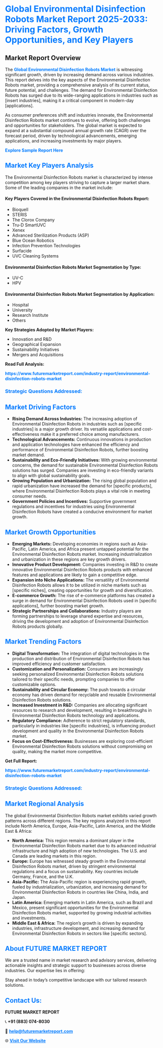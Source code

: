 <h1 style="color: #007BFF;">Global Environmental Disinfection Robots Market Report 2025-2033: Driving Factors, Growth Opportunities, and Key Players</h1>

<section id="overview">
<h2>Market Report Overview</h2>
<p>The <a href="https://www.futuremarketreport.com/industry-report/environmental-disinfection-robots-market" style="color: #007BFF; text-decoration: none;"><strong>Global Environmental Disinfection Robots Market</strong></a> is witnessing significant growth, driven by increasing demand across various industries. This report delves into the key aspects of the Environmental Disinfection Robots market, providing a comprehensive analysis of its current status, future potential, and challenges. The demand for Environmental Disinfection Robots has surged due to its wide-ranging applications in industries such as [insert industries], making it a critical component in modern-day [applications].</p>
<p>As consumer preferences shift and industries innovate, the Environmental Disinfection Robots market continues to evolve, offering both challenges and opportunities for stakeholders. The global market is expected to expand at a substantial compound annual growth rate (CAGR) over the forecast period, driven by technological advancements, emerging applications, and increasing investments by major players.</p>
</section>

<section id="overview">
<p><a href="https://www.futuremarketreport.com/request-sample/reportId=51302" style="color: #007BFF; text-decoration: none;"><strong>Explore Sample Report Here</strong></a></p>
</section>

<section id="key-players">
<h2 style="color: #007BFF;">Market Key Players Analysis</h2>
<p>The Environmental Disinfection Robots market is characterized by intense competition among key players striving to capture a larger market share. Some of the leading companies in the market include:</p>
<h4>Key Players Covered in the Environmental Disinfection Robots Report:</h4>
<ul><li>Bioquell</li><li>STERIS</li><li>The Clorox Company</li><li>Tru-D SmartUVC</li><li>Xenex</li><li>Advanced Sterilization Products (ASP)</li><li>Blue Ocean Robotics</li><li>Infection Prevention Technologies</li><li>Surfacide</li><li>UVC Cleaning Systems</li></ul>
<h4>Environmental Disinfection Robots Market Segmentation by Type:</h4>
<ul><li>UV-C</li><li>HPV</li></ul>

<h4>Environmental Disinfection Robots Market Segmentation by Application:</h4>
<ul><li>Hospital</li><li>University</li><li>Research Institute</li><li>Others</li></ul>
<p><strong>Key Strategies Adopted by Market Players:</strong></p>
<ul>
<li>Innovation and R&D</li>
<li>Geographical Expansion</li>
<li>Sustainability Initiatives</li>
<li>Mergers and Acquisitions</li>
</ul>
</section>

<section>
<p><strong>Read Full Analysis: </strong></p><a href="https://www.futuremarketreport.com/industry-report/environmental-disinfection-robots-market" style="color: #007BFF; text-decoration: none;"><strong>https://www.futuremarketreport.com/industry-report/environmental-disinfection-robots-market</strong></a>
<h3 style="color: #007BFF;">Strategic Questions Addressed:</h3>
</section>

<section id="driving-factors">
<h2 style="color: #007BFF;">Market Driving Factors</h2>
<ul>
<li><strong>Rising Demand Across Industries:</strong> The increasing adoption of Environmental Disinfection Robots in industries such as [specific industries] is a major growth driver. Its versatile applications and cost-effectiveness make it a preferred choice among manufacturers.</li>
<li><strong>Technological Advancements:</strong> Continuous innovations in production and application technologies have enhanced the efficiency and performance of Environmental Disinfection Robots, further boosting market demand.</li>
<li><strong>Sustainability and Eco-Friendly Initiatives:</strong> With growing environmental concerns, the demand for sustainable Environmental Disinfection Robots solutions has surged. Companies are investing in eco-friendly variants to align with global sustainability goals.</li>
<li><strong>Growing Population and Urbanization:</strong> The rising global population and rapid urbanization have increased the demand for [specific products], where Environmental Disinfection Robots plays a vital role in meeting consumer needs.</li>
<li><strong>Government Policies and Incentives:</strong> Supportive government regulations and incentives for industries using Environmental Disinfection Robots have created a conducive environment for market growth.</li>
</ul>
</section>

<section id="growth-opportunities">
<h2 style="color: #007BFF;">Market Growth Opportunities</h2>
<ul>
<li><strong>Emerging Markets:</strong> Developing economies in regions such as Asia-Pacific, Latin America, and Africa present untapped potential for the Environmental Disinfection Robots market. Increasing industrialization and urbanization in these regions are key growth drivers.</li>
<li><strong>Innovative Product Development:</strong> Companies investing in R&D to create innovative Environmental Disinfection Robots products with enhanced features and applications are likely to gain a competitive edge.</li>
<li><strong>Expansion into Niche Applications:</strong> The versatility of Environmental Disinfection Robots allows it to be utilized in niche markets such as [specific niches], creating opportunities for growth and diversification.</li>
<li><strong>E-commerce Growth:</strong> The rise of e-commerce platforms has created a surge in demand for Environmental Disinfection Robots used in [specific applications], further boosting market growth.</li>
<li><strong>Strategic Partnerships and Collaborations:</strong> Industry players are forming partnerships to leverage shared expertise and resources, driving the development and adoption of Environmental Disinfection Robots products globally.</li>
</ul>
</section>

<section id="trending-factors">
<h2 style="color: #007BFF;">Market Trending Factors</h2>
<ul>
<li><strong>Digital Transformation:</strong> The integration of digital technologies in the production and distribution of Environmental Disinfection Robots has improved efficiency and customer satisfaction.</li>
<li><strong>Customization and Personalization:</strong> Consumers are increasingly seeking personalized Environmental Disinfection Robots solutions tailored to their specific needs, prompting companies to offer customizable options.</li>
<li><strong>Sustainability and Circular Economy:</strong> The push towards a circular economy has driven demand for recyclable and reusable Environmental Disinfection Robots solutions.</li>
<li><strong>Increased Investment in R&D:</strong> Companies are allocating significant resources to research and development, resulting in breakthroughs in Environmental Disinfection Robots technology and applications.</li>
<li><strong>Regulatory Compliance:</strong> Adherence to strict regulatory standards, particularly in industries like [specific industries], is influencing product development and quality in the Environmental Disinfection Robots market.</li>
<li><strong>Focus on Cost-Effectiveness:</strong> Businesses are exploring cost-efficient Environmental Disinfection Robots solutions without compromising on quality, making the market more competitive.</li>
</ul>
</section>

<section>
<p><strong>Get Full Report: </strong></p><a href="https://www.futuremarketreport.com/industry-report/environmental-disinfection-robots-market" style="color: #007BFF; text-decoration: none;"><strong>https://www.futuremarketreport.com/industry-report/environmental-disinfection-robots-market</strong></a>
<h3 style="color: #007BFF;">Strategic Questions Addressed:</h3>
</section>


<section id="regional-analysis">
<h2 style="color: #007BFF;">Market Regional Analysis</h2>
<p>The global Environmental Disinfection Robots market exhibits varied growth patterns across different regions. The key regions analyzed in this report include North America, Europe, Asia-Pacific, Latin America, and the Middle East & Africa:</p>
<ul>
<li><strong>North America:</strong> This region remains a dominant player in the Environmental Disinfection Robots market due to its advanced industrial infrastructure and high adoption of new technologies. The U.S. and Canada are leading markets in this region.</li>
<li><strong>Europe:</strong> Europe has witnessed steady growth in the Environmental Disinfection Robots market, driven by stringent environmental regulations and a focus on sustainability. Key countries include Germany, France, and the U.K.</li>
<li><strong>Asia-Pacific:</strong> The Asia-Pacific region is experiencing rapid growth, fueled by industrialization, urbanization, and increasing demand for Environmental Disinfection Robots in countries like China, India, and Japan.</li>
<li><strong>Latin America:</strong> Emerging markets in Latin America, such as Brazil and Mexico, present significant opportunities for the Environmental Disinfection Robots market, supported by growing industrial activities and investments.</li>
<li><strong>Middle East & Africa:</strong> The region’s growth is driven by expanding industries, infrastructure development, and increasing demand for Environmental Disinfection Robots in sectors like [specific sectors].</li>
</ul>
</section>

<footer>
<h2 style="color: #007BFF;">About FUTURE MARKET REPORT</h2>
<p>We are a trusted name in market research and advisory services, delivering actionable insights and strategic support to businesses across diverse industries. Our expertise lies in offering:</p>

<p>Stay ahead in today’s competitive landscape with our tailored research solutions.</p>

<h2 style="color: #007BFF;">Contact Us:</h2>
<p><strong>FUTURE MARKET REPORT</strong></p>
<p>📞 <strong>+91 (883) 074-8030</strong></p>
<p>📧 <strong><a href="mailto:help@futuremarketreport.com" style="color: #007BFF;">help@futuremarketreport.com</a></strong></p>
<p>🌐 <strong><a href="https://www.futuremarketreport.com/" style="color: #007BFF;">Visit Our Website</a></strong></p>
</footer>